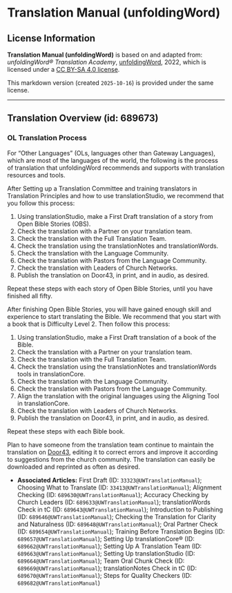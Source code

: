 # Translation Manual (unfoldingWord)

## License Information

**Translation Manual (unfoldingWord)** is based on and adapted from: _unfoldingWord® Translation Academy_, [unfoldingWord](https://unfoldingword.org/utw), 2022, which is licensed under a [CC BY-SA 4.0 license](https://creativecommons.org/licenses/by-sa/4.0/legalcode.en).

This markdown version (created `2025-10-16`) is provided under the same license.



--------------------------------

## Translation Overview (id: 689673)

### OL Translation Process

For “Other Languages” (OLs, languages other than Gateway Languages), which are most of the languages of the world, the following is the process of translation that unfoldingWord recommends and supports with translation resources and tools.

After Setting up a Translation Committee and training translators in Translation Principles and how to use translationStudio, we recommend that you follow this process:

1. Using translationStudio, make a First Draft translation of a story from Open Bible Stories (OBS).
2. Check the translation with a Partner on your translation team.
3. Check the translation with the Full Translation Team.
4. Check the translation using the translationNotes and translationWords.
5. Check the translation with the Language Community.
6. Check the translation with Pastors from the Language Community.
7. Check the translation with Leaders of Church Networks.
8. Publish the translation on Door43, in print, and in audio, as desired.

Repeat these steps with each story of Open Bible Stories, until you have finished all fifty.

After finishing Open Bible Stories, you will have gained enough skill and experience to start translating the Bible. We recommend that you start with a book that is Difficulty Level 2. Then follow this process:

1. Using translationStudio, make a First Draft translation of a book of the Bible.
2. Check the translation with a Partner on your translation team.
3. Check the translation with the Full Translation Team.
4. Check the translation using the translationNotes and translationWords tools in translationCore.
5. Check the translation with the Language Community.
6. Check the translation with Pastors from the Language Community.
7. Align the translation with the original languages using the Aligning Tool in translationCore.
8. Check the translation with Leaders of Church Networks.
9. Publish the translation on Door43, in print, and in audio, as desired.

Repeat these steps with each Bible book.

Plan to have someone from the translation team continue to maintain the translation on [Door43](https://git.door43.org), editing it to correct errors and improve it according to suggestions from the church community. The translation can easily be downloaded and reprinted as often as desired.

* **Associated Articles:** First Draft (ID: `33323@UWTranslationManual`); Choosing What to Translate (ID: `33413@UWTranslationManual`); Alignment Checking (ID: `689630@UWTranslationManual`); Accuracy Checking by Church Leaders (ID: `689633@UWTranslationManual`); translationWords Check in tC (ID: `689643@UWTranslationManual`); Introduction to Publishing (ID: `689646@UWTranslationManual`); Checking the Translation for Clarity and Naturalness (ID: `689648@UWTranslationManual`); Oral Partner Check (ID: `689654@UWTranslationManual`); Training Before Translation Begins (ID: `689657@UWTranslationManual`); Setting Up translationCore® (ID: `689662@UWTranslationManual`); Setting Up A Translation Team (ID: `689663@UWTranslationManual`); Setting Up translationStudio (ID: `689664@UWTranslationManual`); Team Oral Chunk Check (ID: `689669@UWTranslationManual`); translationNotes Check in tC (ID: `689670@UWTranslationManual`); Steps for Quality Checkers (ID: `689682@UWTranslationManual`)

